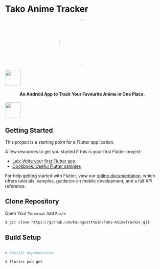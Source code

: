 # Tako Anime Tracker

<p align="center"><a href="https://github.com/kaungsatthe1n/Tako-AnimeTracker"><img src="https://github.com/kaungsatthe1n/Tako-AnimeTracker/blob/main/assets/images/logo-circle.png?raw=true" width="150" height="auto" style="border-radius:60%"></a></p> 

<p>
<img src="https://i.pinimg.com/originals/98/1c/d1/981cd18203c866a33869ca348c3d4d0c.png" width ="50">
<h4 align="center">An Android App to Track Your Favourite Anime in One Place.</h4> <img src="https://i.kym-cdn.com/photos/images/newsfeed/000/863/023/019.png" width="50"></p>

## Getting Started

This project is a starting point for a Flutter application.

A few resources to get you started if this is your first Flutter project:

- [Lab: Write your first Flutter app](https://flutter.dev/docs/get-started/codelab)
- [Cookbook: Useful Flutter samples](https://flutter.dev/docs/cookbook)

For help getting started with Flutter, view our
[online documentation](https://flutter.dev/docs), which offers tutorials,
samples, guidance on mobile development, and a full API reference.

## Clone Repository

Open Your `Terminal` and `Paste` 

``` bash
$ git clone https://github.com/kaungsatthe1n/Tako-AnimeTracker.git
```
## Build Setup
``` bash

# install dependencies 

$ flutter pub get
```
